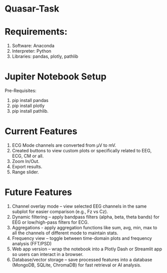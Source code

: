 # Quasar-Task

# Requirements:
1. Software: Anaconda
2. Interpreter: Python
3. Libraries: pandas, plotly, pathlib

# Jupiter Notebook Setup
Pre-Requisites:
1. pip install pandas
2. pip install plotly
3. pip install pathlib.

# Current Features
1. ECG Mode channels are converted from µV to mV.
2. Created buttons to view custom plots or specifically related to EEG, ECG, CM or all.
3. Zoom In/Out.
4. Export results.
5. Range slider.

# Future Features
1. Channel overlay mode – view selected EEG channels in the same subplot for easier comparison (e.g., Fz vs Cz).
2. Dynamic filtering – apply bandpass filters (alpha, beta, theta bands) for EEG or low/high-pass filters for ECG.
3. Aggregations - apply aggregation functions like sum, avg, min, max to all the channels of different mode to maintain stats.
4. Frequency view – toggle between time-domain plots and frequency analysis (FFT/PSD)
5. Web app version – wrap the notebook into a Plotly Dash or Streamlit app so users can interact in a browser.
6. Database/vector storage – save processed features into a database (MongoDB, SQLite, ChromaDB) for fast retrieval or AI analysis.
